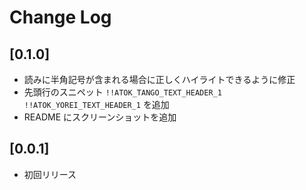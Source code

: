 # Change Log

## [0.1.0]

- 読みに半角記号が含まれる場合に正しくハイライトできるように修正
- 先頭行のスニペット `!!ATOK_TANGO_TEXT_HEADER_1` `!!ATOK_YOREI_TEXT_HEADER_1` を追加
- README にスクリーンショットを追加

## [0.0.1]

- 初回リリース
